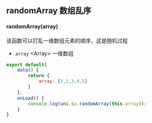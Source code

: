 ## randomArray 数组乱序


#### randomArray(array)

该函数可以打乱一维数组元素的顺序，这是随机过程

- `array` <Array\> 一维数组

```js
export default{
	data() {
		return {
			array: [1,2,3,4,5]
		}
	},
	onLoad() {
		console.log(uni.$u.randomArray(this.array));
	}
}
```